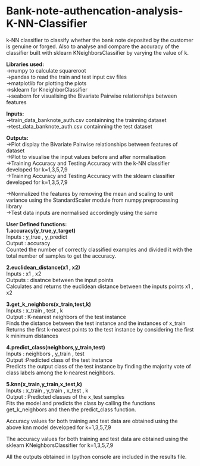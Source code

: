 # Bank-note-authencation-analysis-K-NN-Classifier
k-NN classifier to classify whether the bank note deposited by the customer is genuine or forged. Also to analyse and compare the accuracy of the classifier built with sklearn KNeighborsClassifier by varying the value of k.

__Libraries used:__\
->numpy to calculate squareroot\
->pandas to read the train and test input csv files\
->matplotlib for plotting the plots\
->sklearn for KneighborClassifier \
->seaborn for visualising the Bivariate Pairwise relationships between features

__Inputs:__\
->train_data_banknote_auth.csv containning the trainning dataset\
->test_data_banknote_auth.csv containning the test dataset

__Outputs:__\
->Plot display the Bivariate Pairwise relationships between features of dataset\
->Plot to visualise the input values before and after normalisation\
->Training Accuracy and Testing Accuracy with the k-NN classifier developed for k=1,3,5,7,9\
->Training Accuracy and Testing Accuracy with the sklearn classifier developed for k=1,3,5,7,9

->Normalized the features by removing the mean and scaling to unit variance using the StandardScaler module from numpy.preprocessing library\
->Test data inputs are normalised accordingly using the same

__User Defined functions:__\
__1.accuracy(y_true,y_target)__\
Inputs : y_true , y_predict\
Output : accuracy\
Counted the number of correctly classified examples and divided it with the total number of samples to get the accuracy.

__2.euclidean_distance(x1 , x2)__\
Inputs : x1 , x2\
Outputs : disatnce between the input points\
Calculates and returns the euclidean distance between the inputs points x1 , x2

__3.get_k_neighbors(x_train,test,k)__\
Inputs : x_train , test , k\
Output : K-nearest neighbors of the test instance\
Finds the distance between the test instance and the instances of x_train\
Returns the first k-nearest points to the test instance by considering the first k minimum distances

__4.predict_class(neighbors,y_train,test)__\
Inputs : neighbors , y_train , test\
Output :Predicted class of the test instance\
Predicts the output class of the test instance by  finding the majority vote of class labels among the k-nearest neighbors.

__5.knn(x_train,y_train,x_test,k)__\
Inputs : x_train , y_train , x_test , k\
Output : Predicted classes of the x_test samples\
Fits the model and predicts the class by calling the functions get_k_neighbors and then the predict_class function.

Accuracy values for both training and test data are obtained using the above knn model developed for k=1,3,5,7,9

The accuracy values for both training and test data are obtained using the sklearn KNeighborsClassifier for k=1,3,5,7,9

All the outputs obtained in Ipython console are included in the results file.
